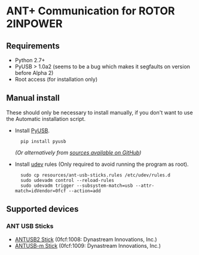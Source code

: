ANT+ Communication for ROTOR 2INPOWER
=======

Requirements
------------

- Python 2.7+
- PyUSB > 1.0a2 (seems to be a bug which makes it segfaults on version before Alpha 2)
- Root access (for installation only)


Manual install
--------------

These should only be necessary to install manually, if you don't want to use the Automatic installation script.

- Install [PyUSB](https://github.com/walac/pyusb).

        pip install pyusb

    *(Or alternatively from [sources available on GitHub](https://github.com/walac/pyusb))*

- Install [udev](http://en.wikipedia.org/wiki/Udev) rules (Only required to avoid running the program as root).

        sudo cp resources/ant-usb-sticks.rules /etc/udev/rules.d
        sudo udevadm control --reload-rules
        sudo udevadm trigger --subsystem-match=usb --attr-match=idVendor=0fcf --action=add

Supported devices
-----------------

### ANT USB Sticks

 - [ANTUSB2 Stick](http://www.thisisant.com/developer/components/antusb2/)
 (0fcf:1008: Dynastream Innovations, Inc.)
 - [ANTUSB-m Stick](http://www.thisisant.com/developer/components/antusb-m/)
 (0fcf:1009: Dynastream Innovations, Inc.)
